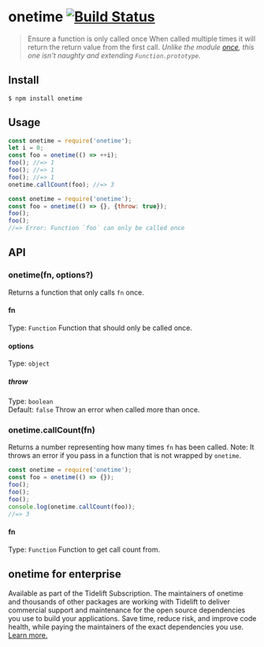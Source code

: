 # onetime [![Build Status](https://travis-ci.com/sindresorhus/onetime.svg?branch=master)](https://travis-ci.com/github/sindresorhus/onetime)
> Ensure a function is only called once
When called multiple times it will return the return value from the first call.
*Unlike the module [once](https://github.com/isaacs/once), this one isn't naughty and extending `Function.prototype`.*
## Install
```
$ npm install onetime
```
## Usage
```js
const onetime = require('onetime');
let i = 0;
const foo = onetime(() => ++i);
foo(); //=> 1
foo(); //=> 1
foo(); //=> 1
onetime.callCount(foo); //=> 3
```
```js
const onetime = require('onetime');
const foo = onetime(() => {}, {throw: true});
foo();
foo();
//=> Error: Function `foo` can only be called once
```
## API
### onetime(fn, options?)
Returns a function that only calls `fn` once.
#### fn
Type: `Function`
Function that should only be called once.
#### options
Type: `object`
##### throw
Type: `boolean`\
Default: `false`
Throw an error when called more than once.
### onetime.callCount(fn)
Returns a number representing how many times `fn` has been called.
Note: It throws an error if you pass in a function that is not wrapped by `onetime`.
```js
const onetime = require('onetime');
const foo = onetime(() => {});
foo();
foo();
foo();
console.log(onetime.callCount(foo));
//=> 3
```
#### fn
Type: `Function`
Function to get call count from.
## onetime for enterprise
Available as part of the Tidelift Subscription.
The maintainers of onetime and thousands of other packages are working with Tidelift to deliver commercial support and maintenance for the open source dependencies you use to build your applications. Save time, reduce risk, and improve code health, while paying the maintainers of the exact dependencies you use. [Learn more.](https://tidelift.com/subscription/pkg/npm-onetime?utm_source=npm-onetime&utm_medium=referral&utm_campaign=enterprise&utm_term=repo)
